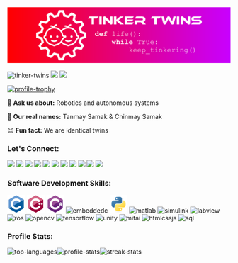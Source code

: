 <img src="https://github.com/Tinker-Twins/Tinker-Twins/blob/main/Tinker-Twins.png" />

<p align="left"> 
  <img src="https://komarev.com/ghpvc/?username=tinker-twins&label=Views&color=brightgreen&style=plastic" alt="tinker-twins" />
  <img src="https://img.shields.io/github/stars/tinker-twins?label=Stars&color=blue&style=plastic" />
  <img src="https://img.shields.io/github/followers/tinker-twins?label=Followers&color=blueviolet&style=plastic" />
</p>

<p align="left"> <a href="https://github.com/ryo-ma/github-profile-trophy"><img src="https://github-profile-trophy.vercel.app/?username=tinker-twins&no-frame=true&column=7" alt="profile-trophy" /></a> </p>

:slightly_smiling_face: **Ask us about:** Robotics and autonomous systems

:thinking: **Our real names:** Tanmay Samak & Chinmay Samak

:wink: **Fun fact:** We are identical twins

<h3 align="left">Let's Connect:</h3>

<p align="left">
  <a href="https://github.com/Tinker-Twins/"><img src="https://img.shields.io/badge/GitHub-Tinker%20Twins-lightgrey?style=social&logo=github" /></a>
  <a href="https://www.youtube.com/TinkerTwins"><img src="https://img.shields.io/badge/YouTube-Tinker%20Twins-red?style=social&logo=youtube" /></a>
  <a href="https://play.google.com/store/apps/dev?id=8006260557439159252"><img src="https://img.shields.io/badge/Google%20Play-Tinker%20Twins-green?style=social&logo=googleplay" /></a>
  <a href="https://www.linkedin.com/in/samaktanmay"><img src="https://img.shields.io/badge/LinkedIn-Tanmay%20Samak-blue?style=social&logo=linkedin" /></a>
  <a href="https://www.linkedin.com/in/samakchinmay"><img src="https://img.shields.io/badge/LinkedIn-Chinmay%20Samak-blue?style=social&logo=linkedin" /></a>
  <a href="mailto:samaktanmay@gmail.com"><img src="https://img.shields.io/badge/Gmail-Tanmay%20Samak-red?style=social&logo=gmail" /></a>
  <a href="mailto:samakchinmayvilas@gmail.com"><img src="https://img.shields.io/badge/Gmail-Chinmay%20Samak-red?style=social&logo=gmail" /></a>
  <a href="https://scholar.google.com/citations?user=Y0iPBAoAAAAJ&hl"><img src="https://img.shields.io/badge/Google%20Scholar-Tanmay%20Samak-blue?style=social&logo=googlescholar" /></a>
  <a href="https://scholar.google.com/citations?user=4-TG0r4AAAAJ&hl"><img src="https://img.shields.io/badge/Google%20Scholar-Chinmay%20Samak-blue?style=social&logo=googlescholar" /></a>
  <a href="https://www.researchgate.net/profile/Tanmay-Samak"><img src="https://img.shields.io/badge/ResearchGate-Tanmay%20Samak-green?style=social&logo=researchgate" /></a>
  <a href="https://www.researchgate.net/profile/Chinmay-Samak"><img src="https://img.shields.io/badge/ResearchGate-Chinmay%20Samak-green?style=social&logo=researchgate" /></a>
</p>

<h3 align="left">Software Development Skills:</h3>

<p align="left"> 
  <img src="https://raw.githubusercontent.com/devicons/devicon/master/icons/c/c-original.svg" alt="c" width="40" height="40"/>
  <img src="https://raw.githubusercontent.com/devicons/devicon/master/icons/cplusplus/cplusplus-original.svg" alt="cplusplus" width="40" height="40"/>
  <img src="https://raw.githubusercontent.com/devicons/devicon/master/icons/csharp/csharp-original.svg" alt="csharp" width="40" height="40"/>
  <img src="https://www.chetu.com/img/on-demand-developers/embedded-c/logo/embeded-c.png" alt="embeddedc" width="40" height="40"/>
  <img src="https://raw.githubusercontent.com/devicons/devicon/master/icons/python/python-original.svg" alt="python" width="40" height="40"/>
  <img src="https://upload.wikimedia.org/wikipedia/commons/2/21/Matlab_Logo.png" alt="matlab" width="40" height="40"/>
  <img src="https://upload.wikimedia.org/wikipedia/en/3/36/Simulink_Logo_%28non-wordmark%29.png" alt="simulink" width="40" height="40"/>
  <img src="https://cdn.worldvectorlogo.com/logos/national-instruments-labview.svg" alt="labview" width="40" height="40"/>
  <img src="https://upload.wikimedia.org/wikipedia/commons/1/15/Robot_Operating_System_logo.svg" alt="ros" height="40"/>
  <img src="https://www.vectorlogo.zone/logos/opencv/opencv-icon.svg" alt="opencv" width="40" height="40"/>
  <img src="https://www.vectorlogo.zone/logos/tensorflow/tensorflow-icon.svg" alt="tensorflow" width="40" height="40"/>
  <img src="https://www.vectorlogo.zone/logos/unity3d/unity3d-icon.svg" alt="unity" width="40" height="40"/>
  <img src="https://upload.wikimedia.org/wikipedia/commons/0/0d/MIT_App_Inventor_logo.png" alt="mitai" width="40" height="40"/>
  <img src="https://www.freepnglogos.com/uploads/html5-logo-png/html5-logo-devextreme-multi-purpose-controls-html-javascript-3.png" alt="htmlcssjs" height="40"/>
  <img src="https://www.logolynx.com/images/logolynx/73/73dcca5b2435a4fc91983ab4170cd695.png" alt="sql" width="40" height="40"/>
</p>

<h3 align="left">Profile Stats:</h3>

<p><img align="left" src="https://github-readme-stats.vercel.app/api/top-langs?username=tinker-twins&langs_count=10&show_icons=true&locale=en&layout=compact" alt="top-languages" height="250" /></p>

<p><img align="left" src="https://github-readme-stats.vercel.app/api?username=tinker-twins&show_icons=true&locale=en" alt="profile-stats" height="125" /></p>

<p><img align="left" src="https://github-readme-streak-stats.herokuapp.com/?user=tinker-twins" alt="streak-stats" height="125" /></p>
